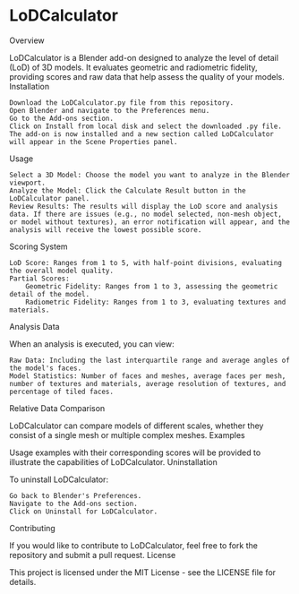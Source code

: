 # LoDCalculator

Overview

LoDCalculator is a Blender add-on designed to analyze the level of detail (LoD) of 3D models. It evaluates geometric and radiometric fidelity, providing scores and raw data that help assess the quality of your models.
Installation

    Download the LoDCalculator.py file from this repository.
    Open Blender and navigate to the Preferences menu.
    Go to the Add-ons section.
    Click on Install from local disk and select the downloaded .py file.
    The add-on is now installed and a new section called LoDCalculator will appear in the Scene Properties panel.

Usage

    Select a 3D Model: Choose the model you want to analyze in the Blender viewport.
    Analyze the Model: Click the Calculate Result button in the LoDCalculator panel.
    Review Results: The results will display the LoD score and analysis data. If there are issues (e.g., no model selected, non-mesh object, or model without textures), an error notification will appear, and the analysis will receive the lowest possible score.

Scoring System

    LoD Score: Ranges from 1 to 5, with half-point divisions, evaluating the overall model quality.
    Partial Scores:
        Geometric Fidelity: Ranges from 1 to 3, assessing the geometric detail of the model.
        Radiometric Fidelity: Ranges from 1 to 3, evaluating textures and materials.

Analysis Data

When an analysis is executed, you can view:

    Raw Data: Including the last interquartile range and average angles of the model's faces.
    Model Statistics: Number of faces and meshes, average faces per mesh, number of textures and materials, average resolution of textures, and percentage of tiled faces.

Relative Data Comparison

LoDCalculator can compare models of different scales, whether they consist of a single mesh or multiple complex meshes.
Examples

Usage examples with their corresponding scores will be provided to illustrate the capabilities of LoDCalculator.
Uninstallation

To uninstall LoDCalculator:

    Go back to Blender's Preferences.
    Navigate to the Add-ons section.
    Click on Uninstall for LoDCalculator.

Contributing

If you would like to contribute to LoDCalculator, feel free to fork the repository and submit a pull request.
License

This project is licensed under the MIT License - see the LICENSE file for details.